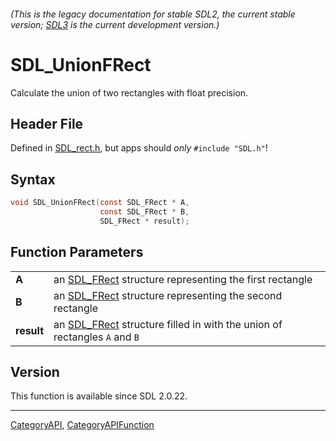 ###### (This is the legacy documentation for stable SDL2, the current stable version; [SDL3](https://wiki.libsdl.org/SDL3/) is the current development version.)
# SDL_UnionFRect

Calculate the union of two rectangles with float precision.

## Header File

Defined in [SDL_rect.h](https://github.com/libsdl-org/SDL/blob/SDL2/include/SDL_rect.h), but apps should _only_ `#include "SDL.h"`!

## Syntax

```c
void SDL_UnionFRect(const SDL_FRect * A,
                    const SDL_FRect * B,
                    SDL_FRect * result);

```

## Function Parameters

|                |                                                                                        |
| -------------- | -------------------------------------------------------------------------------------- |
| **A**          | an [SDL_FRect](SDL_FRect) structure representing the first rectangle                   |
| **B**          | an [SDL_FRect](SDL_FRect) structure representing the second rectangle                  |
| **result**     | an [SDL_FRect](SDL_FRect) structure filled in with the union of rectangles `A` and `B` |

## Version

This function is available since SDL 2.0.22.

----
[CategoryAPI](CategoryAPI), [CategoryAPIFunction](CategoryAPIFunction)

